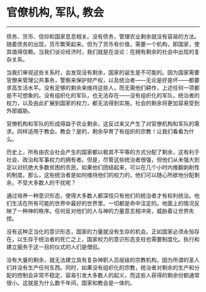 # 官僚机构, 军队, 教会

------

债务、货币、信仰和国家息息相关。没有债务，管理农业剩余就没有容易的方法。随着债务的出现，货币繁荣起来。但为了货币有价值，需要一个机构，即国家，使其值得信赖。当我们谈论经济时，我们就是在谈论：在拥有剩余的社会中出现的复杂关系。

当我们审视这些关系时，会发现没有剩余，国家的诞生是不可能的。因为国家需要官僚来管理公共事务，警察来保护财产权，以及统治者——无论是好是坏——都要求高生活水平。没有足够的剩余来维持这些人，而无需他们耕作，上述任何一项都是不可想象的。没有组织化的军队，也无法存在——没有组织化的军队，统治者的权力，以及由此扩展到国家的权力，都无法得到实施，社会的剩余将更加容易受到外部威胁。

官僚机构和军队的形成得益于农业剩余，这反过来又产生了对官僚机构和军队的需求。同样适用于教会。教会？是的，剩余孕育了有组织的宗教！让我们看看为什么。

历史上，所有由农业社会产生的国家都以极其不平等的方式分配了剩余，这有利于社会、政治和军事权力的拥有者。但是，尽管这些统治者很强，但他们从未强大到足以对抗绝大多数贫困的农民，如果他们团结起来，可以在几个小时内推翻剥削性的制度。那么，这些统治者是如何维持他们的权力的，他们可以随心所欲地分配剩余，不受大多数人的干扰呢？

通过培养一种意识形态，使得大多数人都深信只有他们的统治者才有权利统治。他们生活在所有可能的世界中最好的世界里。一切都是命中注定的。地面上的情况反映了一种神的秩序。任何反对他们的人与神的力量意志相冲突，威胁着让世界失控。

没有这种正当化的意识形态，国家的力量就没有生存的机会。正如国家必须永恒存在，以生存于统治者的死亡之上，国家权力的意识形态支柱也需要制度化。执行和建立服务于这一目的仪式的人们是僧侣。

没有大量的剩余，就无法建立具有复杂神职人员层级的宗教机构，因为所谓的圣人们并没有生产任何东西。同时，如果没有组织化的宗教，统治者对剩余的生产和分配的控制会非常不稳定，容易引发大多数人的起义，而这些人获得的剩余份额通常很小。这就是为什么数千年间，国家和教会是一体的。
